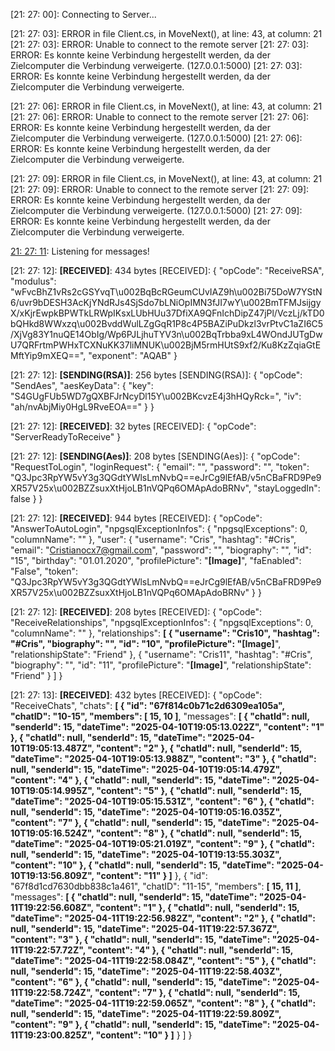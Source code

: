 [21: 27: 00]:
Connecting to Server...

[21: 27: 03]:
ERROR in file Client.cs, in MoveNext(), at line: 43, at column: 21
[21: 27: 03]:
ERROR: Unable to connect to the remote server
[21: 27: 03]:
ERROR: Es konnte keine Verbindung hergestellt werden, da der Zielcomputer die Verbindung verweigerte. (127.0.0.1:5000)
[21: 27: 03]:
ERROR: Es konnte keine Verbindung hergestellt werden, da der Zielcomputer die Verbindung verweigerte.

[21: 27: 06]:
ERROR in file Client.cs, in MoveNext(), at line: 43, at column: 21
[21: 27: 06]:
ERROR: Unable to connect to the remote server
[21: 27: 06]:
ERROR: Es konnte keine Verbindung hergestellt werden, da der Zielcomputer die Verbindung verweigerte. (127.0.0.1:5000)
[21: 27: 06]:
ERROR: Es konnte keine Verbindung hergestellt werden, da der Zielcomputer die Verbindung verweigerte.

[21: 27: 09]:
ERROR in file Client.cs, in MoveNext(), at line: 43, at column: 21
[21: 27: 09]:
ERROR: Unable to connect to the remote server
[21: 27: 09]:
ERROR: Es konnte keine Verbindung hergestellt werden, da der Zielcomputer die Verbindung verweigerte. (127.0.0.1:5000)
[21: 27: 09]:
ERROR: Es konnte keine Verbindung hergestellt werden, da der Zielcomputer die Verbindung verweigerte.

[21: 27: 11]:
Connected!

[21: 27: 11]:
Listening for messages!

[21: 27: 12]:
**[RECEIVED]**: 434 bytes
[RECEIVED]: {
  "opCode": "ReceiveRSA",
  "modulus": "wFvcBhZ1vRs2cGSYvqT\u002BqBcRGeumCUvIAZ9h\u002Bi75DoW7YStN6/uvr9bDESH3AcKjYNdRJs4SjSdo7bLNiOpIMN3fJI7wY\u002BmTFMJsijgyX/xKjrEwpkBPWTkLRWpIKsxLUbHUu37DfiXA9QFnIchDipZ47jPl/VczLj/kTD0bQHkd8WWxzq\u002BvddWulLZgGqR1P8c4P5BAZiPuDkzl3vrPtvC1aZI6C5/XjVg83Y1nuQE14ObIg/Wp6PJLjhuTYV3n\u002BqTrbba9xL4WOndJUTgDwU7QRFrtmPWHxTCXNuKK37liMNUK\u002BjM5rmHUtS9xf2/Ku8KzZqiaGtEMftYip9mXEQ==",
  "exponent": "AQAB"
}

[21: 27: 12]:
**[SENDING(RSA)]**: 256 bytes
[SENDING(RSA)]: {
  "opCode": "SendAes",
  "aesKeyData": {
    "key": "S4GUgFUb5WD7gQXBFJrNcyDl15Y\u002BKcvzE4j3hHQyRck=",
    "iv": "ah/nvAbjMiy0HgL9RveEOA=="
  }
}

[21: 27: 12]:
**[RECEIVED]**: 32 bytes
[RECEIVED]: {
  "opCode": "ServerReadyToReceive"
}

[21: 27: 12]:
**[SENDING(Aes)]**: 208 bytes
[SENDING(Aes)]: {
  "opCode": "RequestToLogin",
  "loginRequest": {
    "email": "",
    "password": "",
    "token": "Q3Jpc3RpYW5vY3g3QGdtYWlsLmNvbQ==eJrCg9lEfAB/v5nCBaFRD9Pe9XR57V25x\u002BZZsuxXtHjoLB1nVQPq6OMApAdoBRNv",
    "stayLoggedIn": false
  }
}

[21: 27: 12]:
**[RECEIVED]**: 944 bytes
[RECEIVED]: {
  "opCode": "AnswerToAutoLogin",
  "npgsqlExceptionInfos": {
    "npgsqlExceptions": 0,
    "columnName": ""
  },
  "user": {
    "username": "Cris",
    "hashtag": "#Cris",
    "email": "Cristianocx7@gmail.com",
    "password": "",
    "biography": "",
    "id": "15",
    "birthday": "01.01.2020",
    "profilePicture": "**[Image]**",
    "faEnabled": "False",
    "token": "Q3Jpc3RpYW5vY3g3QGdtYWlsLmNvbQ==eJrCg9lEfAB/v5nCBaFRD9Pe9XR57V25x\u002BZZsuxXtHjoLB1nVQPq6OMApAdoBRNv"
  }
}

[21: 27: 12]:
**[RECEIVED]**: 208 bytes
[RECEIVED]: {
  "opCode": "ReceiveRelationships",
  "npgsqlExceptionInfos": {
    "npgsqlExceptions": 0,
    "columnName": ""
  },
  "relationships": **[
    {
      "username": "Cris10",
      "hashtag": "#Cris",
      "biography": "",
      "id": "10",
      "profilePicture": "[Image]**",
      "relationshipState": "Friend"
    },
    {
      "username": "Cris11",
      "hashtag": "#Cris",
      "biography": "",
      "id": "11",
      "profilePicture": "**[Image]**",
      "relationshipState": "Friend"
    }
  ]
}

[21: 27: 13]:
**[RECEIVED]**: 432 bytes
[RECEIVED]: {
  "opCode": "ReceiveChats",
  "chats": **[
    {
      "id": "67f814c0b71c2d6309ea105a",
      "chatID": "10-15",
      "members": [
        15,
        10
      ]**,
      "messages": **[
        {
          "chatId": null,
          "senderId": 15,
          "dateTime": "2025-04-10T19:05:13.022Z",
          "content": "1"
        },
        {
          "chatId": null,
          "senderId": 15,
          "dateTime": "2025-04-10T19:05:13.487Z",
          "content": "2"
        },
        {
          "chatId": null,
          "senderId": 15,
          "dateTime": "2025-04-10T19:05:13.988Z",
          "content": "3"
        },
        {
          "chatId": null,
          "senderId": 15,
          "dateTime": "2025-04-10T19:05:14.479Z",
          "content": "4"
        },
        {
          "chatId": null,
          "senderId": 15,
          "dateTime": "2025-04-10T19:05:14.995Z",
          "content": "5"
        },
        {
          "chatId": null,
          "senderId": 15,
          "dateTime": "2025-04-10T19:05:15.531Z",
          "content": "6"
        },
        {
          "chatId": null,
          "senderId": 15,
          "dateTime": "2025-04-10T19:05:16.035Z",
          "content": "7"
        },
        {
          "chatId": null,
          "senderId": 15,
          "dateTime": "2025-04-10T19:05:16.524Z",
          "content": "8"
        },
        {
          "chatId": null,
          "senderId": 15,
          "dateTime": "2025-04-10T19:05:21.019Z",
          "content": "9"
        },
        {
          "chatId": null,
          "senderId": 15,
          "dateTime": "2025-04-10T19:13:55.303Z",
          "content": "10"
        },
        {
          "chatId": null,
          "senderId": 15,
          "dateTime": "2025-04-10T19:13:56.809Z",
          "content": "11"
        }
      ]**
    },
    {
      "id": "67f8d1cd7630dbb838c1a461",
      "chatID": "11-15",
      "members": **[
        15,
        11
      ]**,
      "messages": **[
        {
          "chatId": null,
          "senderId": 15,
          "dateTime": "2025-04-11T19:22:56.608Z",
          "content": "1"
        },
        {
          "chatId": null,
          "senderId": 15,
          "dateTime": "2025-04-11T19:22:56.982Z",
          "content": "2"
        },
        {
          "chatId": null,
          "senderId": 15,
          "dateTime": "2025-04-11T19:22:57.367Z",
          "content": "3"
        },
        {
          "chatId": null,
          "senderId": 15,
          "dateTime": "2025-04-11T19:22:57.72Z",
          "content": "4"
        },
        {
          "chatId": null,
          "senderId": 15,
          "dateTime": "2025-04-11T19:22:58.084Z",
          "content": "5"
        },
        {
          "chatId": null,
          "senderId": 15,
          "dateTime": "2025-04-11T19:22:58.403Z",
          "content": "6"
        },
        {
          "chatId": null,
          "senderId": 15,
          "dateTime": "2025-04-11T19:22:58.724Z",
          "content": "7"
        },
        {
          "chatId": null,
          "senderId": 15,
          "dateTime": "2025-04-11T19:22:59.065Z",
          "content": "8"
        },
        {
          "chatId": null,
          "senderId": 15,
          "dateTime": "2025-04-11T19:22:59.809Z",
          "content": "9"
        },
        {
          "chatId": null,
          "senderId": 15,
          "dateTime": "2025-04-11T19:23:00.825Z",
          "content": "10"
        }
      ]**
    }
  ]
}


